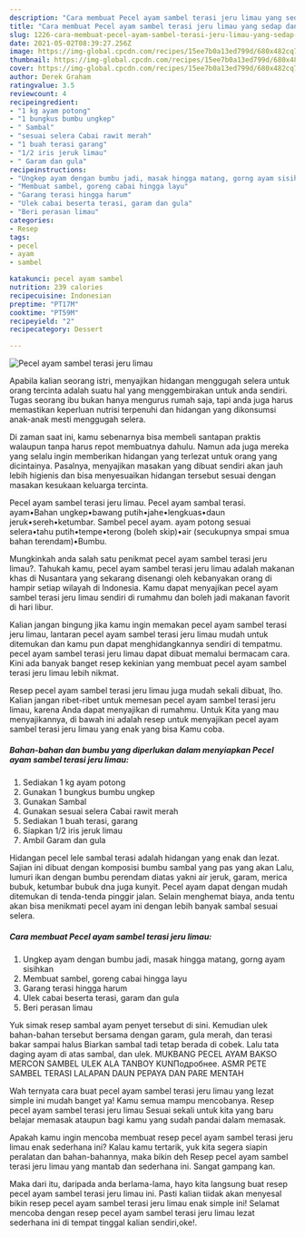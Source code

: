 ```yaml
---
description: "Cara membuat Pecel ayam sambel terasi jeru limau yang sedap dan Mudah Dibuat"
title: "Cara membuat Pecel ayam sambel terasi jeru limau yang sedap dan Mudah Dibuat"
slug: 1226-cara-membuat-pecel-ayam-sambel-terasi-jeru-limau-yang-sedap-dan-mudah-dibuat
date: 2021-05-02T08:39:27.256Z
image: https://img-global.cpcdn.com/recipes/15ee7b0a13ed799d/680x482cq70/pecel-ayam-sambel-terasi-jeru-limau-foto-resep-utama.jpg
thumbnail: https://img-global.cpcdn.com/recipes/15ee7b0a13ed799d/680x482cq70/pecel-ayam-sambel-terasi-jeru-limau-foto-resep-utama.jpg
cover: https://img-global.cpcdn.com/recipes/15ee7b0a13ed799d/680x482cq70/pecel-ayam-sambel-terasi-jeru-limau-foto-resep-utama.jpg
author: Derek Graham
ratingvalue: 3.5
reviewcount: 4
recipeingredient:
- "1 kg ayam potong"
- "1 bungkus bumbu ungkep"
- " Sambal"
- "sesuai selera Cabai rawit merah"
- "1 buah terasi garang"
- "1/2 iris jeruk limau"
- " Garam dan gula"
recipeinstructions:
- "Ungkep ayam dengan bumbu jadi, masak hingga matang, gorng ayam sisihkan"
- "Membuat sambel, goreng cabai hingga layu"
- "Garang terasi hingga harum"
- "Ulek cabai beserta terasi, garam dan gula"
- "Beri perasan limau"
categories:
- Resep
tags:
- pecel
- ayam
- sambel

katakunci: pecel ayam sambel 
nutrition: 239 calories
recipecuisine: Indonesian
preptime: "PT17M"
cooktime: "PT59M"
recipeyield: "2"
recipecategory: Dessert

---
```



![Pecel ayam sambel terasi jeru limau](https://img-global.cpcdn.com/recipes/15ee7b0a13ed799d/680x482cq70/pecel-ayam-sambel-terasi-jeru-limau-foto-resep-utama.jpg)

Apabila kalian seorang istri, menyajikan hidangan menggugah selera untuk orang tercinta adalah suatu hal yang menggembirakan untuk anda sendiri. Tugas seorang ibu bukan hanya mengurus rumah saja, tapi anda juga harus memastikan keperluan nutrisi terpenuhi dan hidangan yang dikonsumsi anak-anak mesti menggugah selera.

Di zaman  saat ini, kamu sebenarnya bisa membeli santapan praktis walaupun tanpa harus repot membuatnya dahulu. Namun ada juga mereka yang selalu ingin memberikan hidangan yang terlezat untuk orang yang dicintainya. Pasalnya, menyajikan masakan yang dibuat sendiri akan jauh lebih higienis dan bisa menyesuaikan hidangan tersebut sesuai dengan masakan kesukaan keluarga tercinta. 

Pecel ayam sambel terasi jeru limau. Pecel ayam sambal terasi. ayam•Bahan ungkep•bawang putih•jahe•lengkuas•daun jeruk•sereh•ketumbar. Sambel pecel ayam. ayam potong sesuai selera•tahu putih•tempe•terong (boleh skip)•air (secukupnya smpai smua bahan terendam)•Bumbu.

Mungkinkah anda salah satu penikmat pecel ayam sambel terasi jeru limau?. Tahukah kamu, pecel ayam sambel terasi jeru limau adalah makanan khas di Nusantara yang sekarang disenangi oleh kebanyakan orang di hampir setiap wilayah di Indonesia. Kamu dapat menyajikan pecel ayam sambel terasi jeru limau sendiri di rumahmu dan boleh jadi makanan favorit di hari libur.

Kalian jangan bingung jika kamu ingin memakan pecel ayam sambel terasi jeru limau, lantaran pecel ayam sambel terasi jeru limau mudah untuk ditemukan dan kamu pun dapat menghidangkannya sendiri di tempatmu. pecel ayam sambel terasi jeru limau dapat dibuat memalui bermacam cara. Kini ada banyak banget resep kekinian yang membuat pecel ayam sambel terasi jeru limau lebih nikmat.

Resep pecel ayam sambel terasi jeru limau juga mudah sekali dibuat, lho. Kalian jangan ribet-ribet untuk memesan pecel ayam sambel terasi jeru limau, karena Anda dapat menyajikan di rumahmu. Untuk Kita yang mau menyajikannya, di bawah ini adalah resep untuk menyajikan pecel ayam sambel terasi jeru limau yang enak yang bisa Kamu coba.

<!--inarticleads1-->

##### Bahan-bahan dan bumbu yang diperlukan dalam menyiapkan Pecel ayam sambel terasi jeru limau:

1. Sediakan 1 kg ayam potong
1. Gunakan 1 bungkus bumbu ungkep
1. Gunakan  Sambal
1. Gunakan sesuai selera Cabai rawit merah
1. Sediakan 1 buah terasi, garang
1. Siapkan 1/2 iris jeruk limau
1. Ambil  Garam dan gula


Hidangan pecel lele sambal terasi adalah hidangan yang enak dan lezat. Sajian ini dibuat dengan komposisi bumbu sambal yang pas yang akan Lalu, lumuri ikan dengan bumbu perendam diatas yakni air jeruk, garam, merica bubuk, ketumbar bubuk dna juga kunyit. Pecel ayam dapat dengan mudah ditemukan di tenda-tenda pinggir jalan. Selain menghemat biaya, anda tentu akan bisa menikmati pecel ayam ini dengan lebih banyak sambal sesuai selera. 

<!--inarticleads2-->

##### Cara membuat Pecel ayam sambel terasi jeru limau:

1. Ungkep ayam dengan bumbu jadi, masak hingga matang, gorng ayam sisihkan
1. Membuat sambel, goreng cabai hingga layu
1. Garang terasi hingga harum
1. Ulek cabai beserta terasi, garam dan gula
1. Beri perasan limau


Yuk simak resep sambal ayam penyet tersebut di sini. Kemudian ulek bahan-bahan tersebut bersama dengan garam, gula merah, dan terasi bakar sampai halus Biarkan sambal tadi tetap berada di cobek. Lalu tata daging ayam di atas sambal, dan ulek. MUKBANG PECEL AYAM BAKSO MERCON SAMBEL ULEK ALA TANBOY KUNПодробнее. ASMR PETE SAMBEL TERASI LALAPAN DAUN PEPAYA DAN PARE MENTAH 

Wah ternyata cara buat pecel ayam sambel terasi jeru limau yang lezat simple ini mudah banget ya! Kamu semua mampu mencobanya. Resep pecel ayam sambel terasi jeru limau Sesuai sekali untuk kita yang baru belajar memasak ataupun bagi kamu yang sudah pandai dalam memasak.

Apakah kamu ingin mencoba membuat resep pecel ayam sambel terasi jeru limau enak sederhana ini? Kalau kamu tertarik, yuk kita segera siapin peralatan dan bahan-bahannya, maka bikin deh Resep pecel ayam sambel terasi jeru limau yang mantab dan sederhana ini. Sangat gampang kan. 

Maka dari itu, daripada anda berlama-lama, hayo kita langsung buat resep pecel ayam sambel terasi jeru limau ini. Pasti kalian tiidak akan menyesal bikin resep pecel ayam sambel terasi jeru limau enak simple ini! Selamat mencoba dengan resep pecel ayam sambel terasi jeru limau lezat sederhana ini di tempat tinggal kalian sendiri,oke!.

